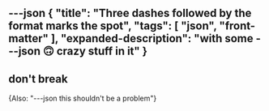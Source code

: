 ---json
{
  "title": "Three dashes followed by the format marks the spot",
  "tags": [
    "json",
    "front-matter"
  ],
  "expanded-description": "with some ---json 🙃 crazy stuff in it"
}
---
don't break
---
{Also: "---json this shouldn't be a problem"}
